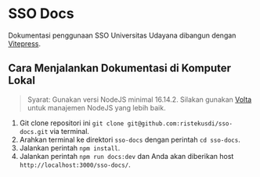 # SSO Docs

Dokumentasi penggunaan SSO Universitas Udayana dibangun dengan [Vitepress](https://vitepress.vuejs.org/).

## Cara Menjalankan Dokumentasi di Komputer Lokal

> Syarat: Gunakan versi NodeJS minimal 16.14.2. Silakan gunakan [Volta](https://volta.sh/) untuk manajemen NodeJS yang lebih baik.

1. Git clone repositori ini `git clone git@github.com:ristekusdi/sso-docs.git` via terminal.
2. Arahkan terminal ke direktori `sso-docs` dengan perintah `cd sso-docs`.
3. Jalankan perintah `npm install`.
4. Jalankan perintah `npm run docs:dev` dan Anda akan diberikan host `http://localhost:3000/sso-docs/`.